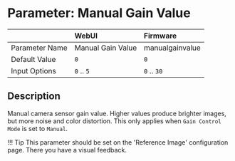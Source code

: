 # Parameter: Manual Gain Value

|                   | WebUI               | Firmware
|:---               |:---                 |:----
| Parameter Name    | Manual Gain Value   | manualgainvalue
| Default Value     | `0`                 | `0`
| Input Options     | `0` .. `5`          | `0` .. `30`


## Description

Manual camera sensor gain value. Higher values produce brighter images, 
but more noise and color distortion. This only applies when `Gain Control Mode` 
is set to `Manual`. 

!!! Tip
    This parameter should be set on the 'Reference Image' configuration page.
    There you have a visual feedback.
